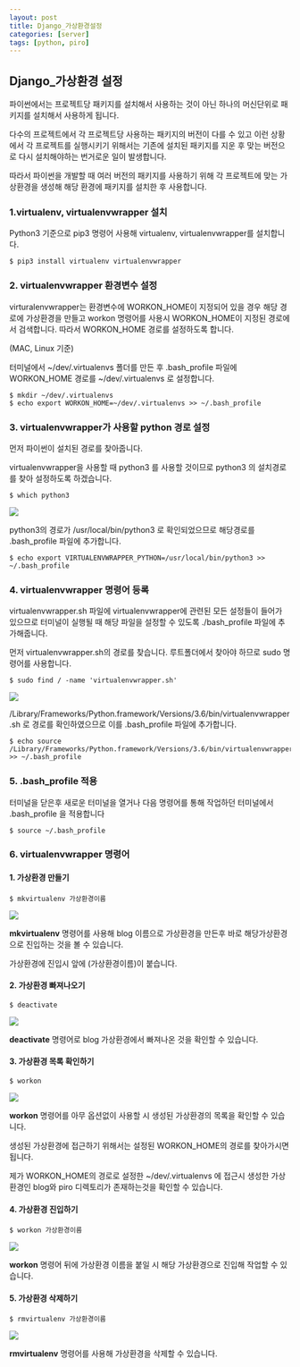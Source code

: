 ```yaml
---
layout: post
title: Django_가상환경설정
categories: [server]
tags: [python, piro]
---
```




## Django_가상환경 설정

파이썬에서는 프로젝트당 패키지를 설치해서 사용하는 것이 아닌 하나의 머신단위로 패키지를 설치해서 사용하게 됩니다.

다수의 프로젝트에서 각 프로젝트당 사용하는 패키지의 버전이 다를 수 있고 이런 상황에서 각 프로젝트를 실행시키기 위해서는 기존에 설치된 패키지를 지운 후 맞는 버전으로 다시 설치해야하는 번거로운 일이 발생합니다. 

따라서 파이썬을 개발할 때 여러 버전의 패키지를 사용하기 위해 각 프로젝트에 맞는 가상환경을 생성해 해당 환경에 패키지를 설치한 후 사용합니다.



###  1.virtualenv, virtualenvwrapper 설치

Python3 기준으로 pip3 명령어 사용해 virtualenv, virtualenvwrapper를 설치합니다.

```shell
$ pip3 install virtualenv virtualenvwrapper
```



### 2. virtualenvwrapper 환경변수 설정

virturalenvwrapper는 환경변수에 WORKON_HOME이 지정되어 있을 경우 해당 경로에 가상환경을 만들고 workon 명령어를 사용시 WORKON_HOME이 지정된 경로에서 검색합니다. 따라서 WORKON_HOME 경로를 설정하도록 합니다. 



(MAC, Linux 기준)

터미널에서 ~/dev/.virtualenvs 폴더를 만든 후 .bash_profile 파일에 WORKON_HOME 경로를 ~/dev/.virtualenvs 로 설정합니다.

```shell
$ mkdir ~/dev/.virtualenvs
$ echo export WORKON_HOME=~/dev/.virtualenvs >> ~/.bash_profile
```



### 3. virtualenvwrapper가 사용할 python 경로 설정

먼저 파이썬이 설치된 경로를 찾아줍니다. 

virtualenvwrapper을 사용할 때 python3 를 사용할 것이므로 python3 의 설치경로를 찾아 설정하도록 하겠습니다. 

```shell
$ which python3
```



![](https://urbanscenery.github.io/assets/0115/0115_pythonpath.png)

python3의 경로가 /usr/local/bin/python3 로 확인되었으므로 해당경로를 .bash_profile 파일에 추가합니다.

```shell
$ echo export VIRTUALENVWRAPPER_PYTHON=/usr/local/bin/python3 >> ~/.bash_profile
```



### 4. virtualenvwrapper 명령어 등록

virtualenvwrapper.sh 파일에 virtualenvwrapper에 관련된 모든 설정들이 들어가 있으므로 터미널이 실행될 때 해당 파일을 설정할 수 있도록 ./bash_profile 파일에 추가해줍니다. 

먼저 virtualenvwrapper.sh의 경로를 찾습니다. 루트폴더에서 찾아야 하므로 sudo 명령어를 사용합니다.

```shell
$ sudo find / -name 'virtualenvwrapper.sh'
```

![](https://urbanscenery.github.io/assets/0115/0115_virtualenvwrappershpath.png)

/Library/Frameworks/Python.framework/Versions/3.6/bin/virtualenvwrapper.sh 로 경로를 확인하였으므로 이를 .bash_profile 파일에 추가합니다.

```shell
$ echo source /Library/Frameworks/Python.framework/Versions/3.6/bin/virtualenvwrapper.sh >> ~/.bash_profile
```



### 5. .bash_profile 적용

터미널을 닫은후 새로운 터미널을 열거나 다음 명령어를 통해 작업하던 터미널에서 .bash_profile 을 적용합니다

```shell
$ source ~/.bash_profile
```



### 6. virtualenvwrapper 명령어

#### 1. 가상환경 만들기

```shell
$ mkvirtualenv 가상환경이름
```

![](https://urbanscenery.github.io/assets/0115/0115_mkvirtualenv.png)

**mkvirtualenv** 명령어를 사용해 blog 이름으로 가상환경을 만든후 바로 해당가상환경으로 진입하는 것을 볼 수 있습니다. 

가상환경에 진입시 앞에 (가상환경이름)이 붙습니다.



#### 2. 가상환경 빠져나오기

```shell
$ deactivate
```

![](https://urbanscenery.github.io/assets/0115/0115_deactivate.png)

**deactivate** 명령어로 blog 가상환경에서 빠져나온 것을 확인할 수 있습니다.

#### 3. 가상환경 목록 확인하기

```shell
$ workon
```

![](https://urbanscenery.github.io/assets/0115/0115_workon.png)

**workon** 명령어를 아무 옵션없이 사용할 시 생성된 가상환경의 목록을 확인할 수 있습니다. 

생성된 가상환경에 접근하기 위해서는 설정된 WORKON_HOME의 경로를 찾아가시면 됩니다. 

제가 WORKON_HOME의 경로로 설정한 ~/dev/.virtualenvs 에 접근시 생성한 가상환경인 blog와 piro 디렉토리가 존재하는것을 확인할 수 있습니다.



#### 4. 가상환경 진입하기

```shell
$ workon 가상환경이름
```

![](https://urbanscenery.github.io/assets/0115/0115_workon2.png)

**workon** 명령어 뒤에 가상환경 이름을 붙일 시 해당 가상환경으로 진입해 작업할 수 있습니다.



#### 5. 가상환경 삭제하기

```shell
$ rmvirtualenv 가상환경이름
```

![](https://urbanscenery.github.io/assets/0115/0115_rmvirtualenv.png)

**rmvirtualenv** 명령어를 사용해 가상환경을 삭제할 수 있습니다.



